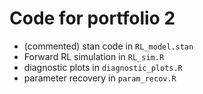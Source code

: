 # Code for portfolio 2

- (commented) stan code in `RL_model.stan`
- Forward RL simulation in `RL_sim.R`
- diagnostic plots in `diagnostic_plots.R`
- parameter recovery in `param_recov.R`
